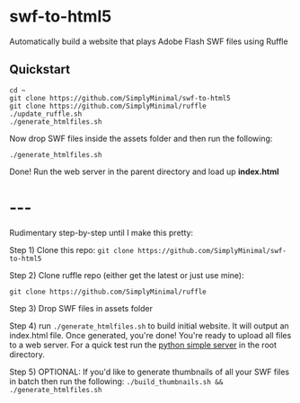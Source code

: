 # swf-to-html5
Automatically build a website that plays Adobe Flash SWF files using Ruffle

## Quickstart
```
cd ~
git clone https://github.com/SimplyMinimal/swf-to-html5
git clone https://github.com/SimplyMinimal/ruffle
./update_ruffle.sh
./generate_htmlfiles.sh
```

Now drop SWF files inside the assets folder and then run the following:
```
./generate_htmlfiles.sh
```

Done! Run the web server in the parent directory and load up **index.html**

# ---
Rudimentary step-by-step until I make this pretty:

Step 1) Clone this repo:
`git clone https://github.com/SimplyMinimal/swf-to-html5`


Step 2) Clone ruffle repo (either get the latest or just use mine):

`git clone https://github.com/SimplyMinimal/ruffle`


Step 3) Drop SWF files in assets folder


Step 4) run `./generate_htmlfiles.sh` to build initial website. It will output an index.html file. Once generated, you're done! You're ready to upload all files to a web server. For a quick test run the [python simple server](https://docs.python.org/2/library/simplehttpserver.html) in the root directory.


Step 5) OPTIONAL: If you'd like to generate thumbnails of all your SWF files in batch then run the following:
`./build_thumbnails.sh && ./generate_htmlfiles.sh`
